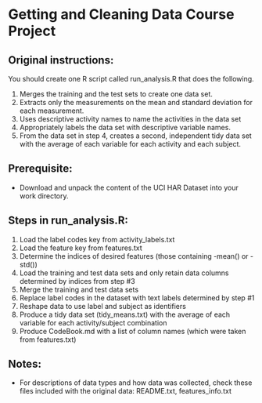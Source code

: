 # Getting and Cleaning Data Course Project

## Original instructions:
You should create one R script called run_analysis.R that does the following.

1. Merges the training and the test sets to create one data set.
2. Extracts only the measurements on the mean and standard deviation for each measurement. 
3. Uses descriptive activity names to name the activities in the data set
4. Appropriately labels the data set with descriptive variable names. 
5. From the data set in step 4, creates a second, independent tidy data set with the average of each variable for each activity and each subject.

## Prerequisite:
* Download and unpack the content of the UCI HAR Dataset into your work directory.

## Steps in run_analysis.R:
1. Load the label codes key from activity_labels.txt
2. Load the feature key from features.txt
3. Determine the indices of desired features (those containing -mean() or -std())
4. Load the training and test data sets and only retain data columns determined by indices from step #3
5. Merge the training and test data sets
6. Replace label codes in the dataset with text labels determined by step #1
7. Reshape data to use label and subject as identifiers
8. Produce a tidy data set (tidy_means.txt) with the average of each variable for each activity/subject combination
9. Produce CodeBook.md with a list of column names (which were taken from features.txt)

## Notes:
* For descriptions of data types and how data was collected, check these files included with the original data: README.txt, features_info.txt
